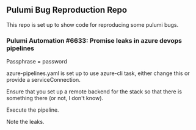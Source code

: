 ## Pulumi Bug Reproduction Repo

This repo is set up to show code for reproducing some pulumi bugs. 

### Pulumi Automation #6633: Promise leaks in azure devops pipelines

Passphrase = password

azure-pipelines.yaml is set up to use azure-cli task, either change this or provide a serviceConnection.

Ensure that you set up a remote backend for the stack so that there is something there (or not, I don't know).

Execute the pipeline.

Note the leaks.